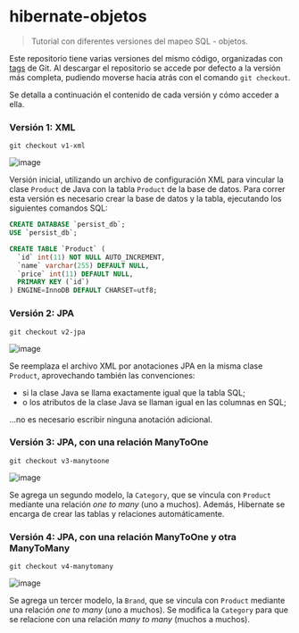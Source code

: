 # hibernate-objetos
> Tutorial con diferentes versiones del mapeo SQL - objetos. 

Este repositorio tiene varias versiones del mismo código, organizadas con [tags](https://git-scm.com/book/es/v1/Fundamentos-de-Git-Creando-etiquetas) de Git. Al descargar el repositorio se accede por defecto a la versión más completa, pudiendo moverse hacia atrás con el comando `git checkout`.

Se detalla a continuación el contenido de cada versión y cómo acceder a ella.

### Versión 1: XML

```
git checkout v1-xml
```

![image](https://user-images.githubusercontent.com/1585835/54321044-19351700-45ce-11e9-836e-c47e161ca944.png)

Versión inicial, utilizando un archivo de configuración XML para vincular la clase `Product` de Java con la tabla `Product` de la base de datos. Para correr esta versión es necesario crear la base de datos y la tabla, ejecutando los siguientes comandos SQL:

```sql
CREATE DATABASE `persist_db`;
USE `persist_db`;

CREATE TABLE `Product` (
  `id` int(11) NOT NULL AUTO_INCREMENT,
  `name` varchar(255) DEFAULT NULL,
  `price` int(11) DEFAULT NULL,
  PRIMARY KEY (`id`)
) ENGINE=InnoDB DEFAULT CHARSET=utf8;
```

### Versión 2: JPA

```
git checkout v2-jpa
```

![image](https://user-images.githubusercontent.com/1585835/54321044-19351700-45ce-11e9-836e-c47e161ca944.png)

Se reemplaza el archivo XML por anotaciones JPA en la misma clase `Product`, aprovechando también las convenciones: 

* si la clase Java se llama exactamente igual que la tabla SQL;
* o los atributos de la clase Java se llaman igual en las columnas en SQL;

...no es necesario escribir ninguna anotación adicional.


### Versión 3: JPA, con una relación ManyToOne

```
git checkout v3-manytoone
```

![image](https://user-images.githubusercontent.com/1585835/54320995-cc514080-45cd-11e9-96c3-a728fe8b32c2.png)

Se agrega un segundo modelo, la `Category`, que se vincula con `Product` mediante una relación _one to many_ (uno a muchos). Además, Hibernate se encarga de crear las tablas y relaciones automáticamente.

### Versión 4: JPA, con una relación ManyToOne y otra ManyToMany

```
git checkout v4-manytomany
```

![image](https://user-images.githubusercontent.com/1585835/54320889-606ed800-45cd-11e9-821d-efa7789d7f5f.png)

Se agrega un tercer modelo, la `Brand`, que se vincula con `Product` mediante una relación _one to many_ (uno a muchos). Se modifica la `Category` para que se relacione con una relación _many to many_ (muchos a muchos).
